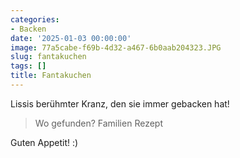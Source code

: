 ```yaml
---
categories:
- Backen
date: '2025-01-03 00:00:00'
image: 77a5cabe-f69b-4d32-a467-6b0aab204323.JPG
slug: fantakuchen
tags: []
title: Fantakuchen
---
```



Lissis berühmter Kranz, den sie immer gebacken hat!

> Wo gefunden? Familien Rezept

Guten Appetit! :)